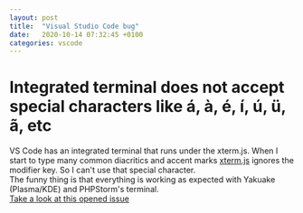 ```yaml
---
layout: post
title:  "Visual Studio Code bug"
date:   2020-10-14 07:32:45 +0100
categories: vscode
---
```


# Integrated terminal does not accept special characters like á, à, é, í, ú, ü, ã, etc

VS Code has an integrated terminal that runs under the xterm.js. When I start to type many common diacritics and accent marks [xterm.js](https://xtermjs.org/) ignores the modifier key. So I can't use that special character.<br/>
The funny thing is that everything is working as expected with Yakuake (Plasma/KDE) and PHPStorm's terminal.<br/>
[Take a look at this opened issue](https://github.com/microsoft/vscode/issues/108032)